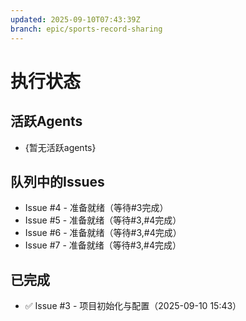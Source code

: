 ```yaml
---
updated: 2025-09-10T07:43:39Z
branch: epic/sports-record-sharing
---
```


# 执行状态

## 活跃Agents
- {暂无活跃agents}

## 队列中的Issues
- Issue #4 - 准备就绪（等待#3完成）
- Issue #5 - 准备就绪（等待#3,#4完成）
- Issue #6 - 准备就绪（等待#3,#4完成）
- Issue #7 - 准备就绪（等待#3,#4完成）

## 已完成
- ✅ Issue #3 - 项目初始化与配置（2025-09-10 15:43）
